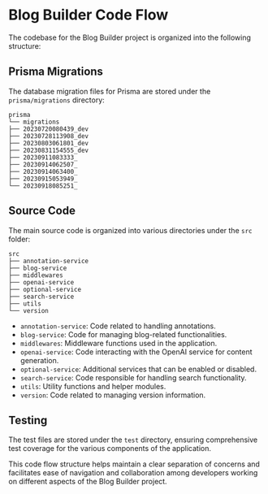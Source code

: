 # Blog Builder Code Flow

The codebase for the Blog Builder project is organized into the following structure:

## Prisma Migrations

The database migration files for Prisma are stored under the `prisma/migrations` directory:

```
prisma
└── migrations
├── 20230720080439_dev
├── 20230728113908_dev
├── 20230803061801_dev
├── 20230831154555_dev
├── 20230911083333_
├── 20230914062507_
├── 20230914063400_
├── 20230915053949_
└── 20230918085251_
```

## Source Code

The main source code is organized into various directories under the `src` folder:

```
src
├── annotation-service
├── blog-service
├── middlewares
├── openai-service
├── optional-service
├── search-service
├── utils
└── version
```

- `annotation-service`: Code related to handling annotations.
- `blog-service`: Code for managing blog-related functionalities.
- `middlewares`: Middleware functions used in the application.
- `openai-service`: Code interacting with the OpenAI service for content generation.
- `optional-service`: Additional services that can be enabled or disabled.
- `search-service`: Code responsible for handling search functionality.
- `utils`: Utility functions and helper modules.
- `version`: Code related to managing version information.

## Testing

The test files are stored under the `test` directory, ensuring comprehensive test coverage for the various components of the application.

This code flow structure helps maintain a clear separation of concerns and facilitates ease of navigation and collaboration among developers working on different aspects of the Blog Builder project.
